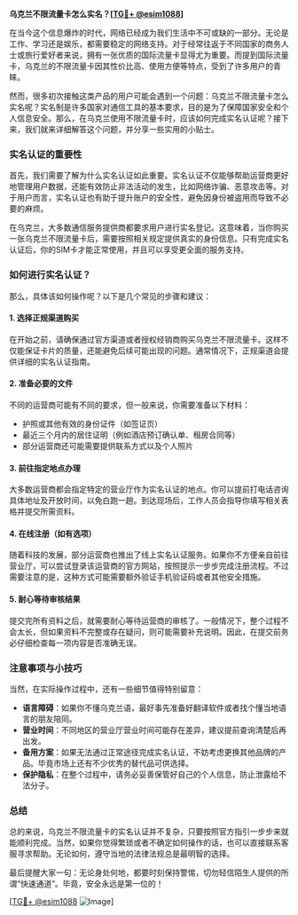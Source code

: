 **乌克兰不限流量卡怎么实名？[[TG💪+ @esim1088](https://t.me/s/esim1088)]**

在当今这个信息爆炸的时代，网络已经成为我们生活中不可或缺的一部分。无论是工作、学习还是娱乐，都需要稳定的网络支持。对于经常往返于不同国家的商务人士或旅行爱好者来说，拥有一张优质的国际流量卡显得尤为重要。而提到国际流量卡，乌克兰的不限流量卡因其性价比高、使用方便等特点，受到了许多用户的青睐。

然而，很多初次接触这类产品的用户可能会遇到一个问题：乌克兰不限流量卡怎么实名呢？实名制是许多国家对通信工具的基本要求，目的是为了保障国家安全和个人信息安全。那么，在乌克兰使用不限流量卡时，应该如何完成实名认证呢？接下来，我们就来详细解答这个问题，并分享一些实用的小贴士。

### 实名认证的重要性

首先，我们需要了解为什么实名认证如此重要。实名认证不仅能够帮助运营商更好地管理用户数据，还能有效防止非法活动的发生，比如网络诈骗、恶意攻击等。对于用户而言，实名认证也有助于提升账户的安全性，避免因身份被盗用而导致不必要的麻烦。

在乌克兰，大多数通信服务提供商都要求用户进行实名登记。这意味着，当你购买一张乌克兰不限流量卡后，需要按照相关规定提供真实的身份信息。只有完成实名认证后，你的SIM卡才能正常使用，并且可以享受更全面的服务支持。

### 如何进行实名认证？

那么，具体该如何操作呢？以下是几个常见的步骤和建议：

#### 1. **选择正规渠道购买**
   在开始之前，请确保通过官方渠道或者授权经销商购买乌克兰不限流量卡。这样不仅能保证卡片的质量，还能避免后续可能出现的问题。通常情况下，正规渠道会提供详细的实名认证指南。

#### 2. **准备必要的文件**
   不同的运营商可能有不同的要求，但一般来说，你需要准备以下材料：
   - 护照或其他有效的身份证件（如签证页）
   - 最近三个月内的居住证明（例如酒店预订确认单、租房合同等）
   - 部分运营商还可能需要提供联系方式以及个人照片

#### 3. **前往指定地点办理**
   大多数运营商都会指定特定的营业厅作为实名认证的地点。你可以提前打电话咨询具体地址及开放时间，以免白跑一趟。到达现场后，工作人员会指导你填写相关表格并提交所需资料。

#### 4. **在线注册（如有选项）**
   随着科技的发展，部分运营商也推出了线上实名认证服务。如果你不方便亲自前往营业厅，可以尝试登录该运营商的官方网站，按照提示一步步完成注册流程。不过需要注意的是，这种方式可能需要额外验证手机验证码或者其他安全措施。

#### 5. **耐心等待审核结果**
   提交完所有资料之后，就需要耐心等待运营商的审核了。一般情况下，整个过程不会太长，但如果资料不完整或存在疑问，则可能需要补充说明。因此，在提交前务必仔细检查每一项内容是否准确无误。

### 注意事项与小技巧

当然，在实际操作过程中，还有一些细节值得特别留意：

- **语言障碍**：如果你不懂乌克兰语，最好事先准备好翻译软件或者找个懂当地语言的朋友陪同。
- **营业时间**：不同地区的营业厅营业时间可能存在差异，建议提前查询清楚后再出发。
- **备用方案**：如果无法通过正常途径完成实名认证，不妨考虑更换其他品牌的产品。毕竟市场上还有不少优秀的替代品可供选择。
- **保护隐私**：在整个过程中，请务必妥善保管好自己的个人信息，防止泄露给不法分子。

### 总结

总的来说，乌克兰不限流量卡的实名认证并不复杂，只要按照官方指引一步步来就能顺利完成。当然，如果你觉得繁琐或者不确定如何操作的话，也可以直接联系客服寻求帮助。无论如何，遵守当地的法律法规总是最明智的选择。

最后提醒大家一句：无论身处何地，都要时刻保持警惕，切勿轻信陌生人提供的所谓“快速通道”。毕竟，安全永远是第一位的！

[[TG💪+ @esim1088](https://t.me/s/esim1088) ![Image](https://i.postimg.cc/4NQfJmqS/Snipaste-2025-05-13-00-14-12.png)]